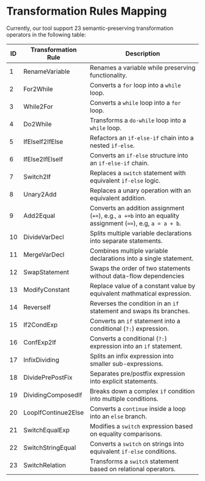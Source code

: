 # Transformation Rules Mapping

Currently, our tool support 23 semantic-preserving transformation operators in the following table:

| ID  | Transformation Rule           | Description |
|-----|------------------------------|-------------|
| 1   | RenameVariable               | Renames a variable while preserving functionality. |
| 2   | For2While                    | Converts a `for` loop into a `while` loop. |
| 3   | While2For                    | Converts a `while` loop into a `for` loop. |
| 4   | Do2While                     | Transforms a `do-while` loop into a `while` loop. |
| 5   | IfElseIf2IfElse              | Refactors an `if-else-if` chain into a nested `if-else`. |
| 6   | IfElse2IfElseIf              | Converts an `if-else` structure into an `if-else-if` chain. |
| 7   | Switch2If                    | Replaces a `switch` statement with equivalent `if-else` logic. |
| 8   | Unary2Add                    | Replaces a unary operation with an equivalent addition. |
| 9   | Add2Equal                    | Converts an addition assignment (`+=`), e.g., `a +=b` into an equality assignment (`==`), e.g, `a = a + b`. |
| 10  | DivideVarDecl                | Splits multiple variable declarations into separate statements. |
| 11  | MergeVarDecl                 | Combines multiple variable declarations into a single statement. |
| 12  | SwapStatement                | Swaps the order of two statements without data-flow dependencies |
| 13  | ModifyConstant               | Replace value of a constant value by equivalent mathmatical expression. |
| 14  | ReverseIf                    | Reverses the condition in an `if` statement and swaps its branches. |
| 15  | If2CondExp                   | Converts an `if` statement into a conditional (`?:`) expression. |
| 16  | ConfExp2If                   | Converts a conditional (`?:`) expression into an `if` statement. |
| 17  | InfixDividing                | Splits an infix expression into smaller sub-expressions. |
| 18  | DividePrePostFix             | Separates pre/postfix expression into explicit statements. |
| 19  | DividingComposedIf           | Breaks down a complex `if` condition into multiple conditions. |
| 20  | LoopIfContinue2Else          | Converts a `continue` inside a loop into an `else` branch. |
| 21  | SwitchEqualExp               | Modifies a `switch` expression based on equality comparisons. |
| 22  | SwitchStringEqual            | Converts a `switch` on strings into equivalent `if-else` conditions. |
| 23  | SwitchRelation               | Transforms a `switch` statement based on relational operators. |
